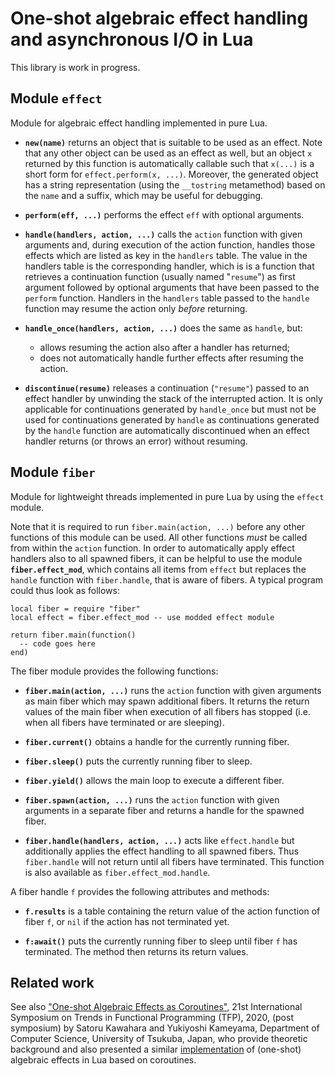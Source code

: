 # One-shot algebraic effect handling and asynchronous I/O in Lua

This library is work in progress.

## Module `effect`

Module for algebraic effect handling implemented in pure Lua.

  * **`new(name)`** returns an object that is suitable to be used as an effect.
    Note that any other object can be used as an effect as well, but an object
    `x` returned by this function is automatically callable such that `x(...)`
    is a short form for `effect.perform(x, ...)`. Moreover, the generated
    object has a string representation (using the `__tostring` metamethod)
    based on the `name` and a suffix, which may be useful for debugging.

  * **`perform(eff, ...)`** performs the effect `eff` with optional arguments.

  * **`handle(handlers, action, ...)`** calls the `action` function with given
    arguments and, during execution of the action function, handles those
    effects which are listed as key in the `handlers` table. The value in the
    handlers table is the corresponding handler, which is is a function that
    retrieves a continuation function (usually named "`resume`") as first
    argument followed by optional arguments that have been passed to the
    `perform` function. Handlers in the `handlers` table passed to the `handle`
    function may resume the action only *before* returning.

  * **`handle_once(handlers, action, ...)`** does the same as `handle`, but:

    * allows resuming the action also after a handler has returned;
    * does not automatically handle further effects after resuming the action.

  * **`discontinue(resume)`** releases a continuation (`"resume"`) passed to an
    effect handler by unwinding the stack of the interrupted action. It is
    only applicable for continuations generated by `handle_once` but must not
    be used for continuations generated by `handle` as continuations generated
    by the `handle` function are automatically discontinued when an effect
    handler returns (or throws an error) without resuming.

## Module `fiber`

Module for lightweight threads implemented in pure Lua by using the `effect`
module.

Note that it is required to run `fiber.main(action, ...)` before any other
functions of this module can be used. All other functions *must* be called from
within the `action` function.
In order to automatically apply effect handlers also to all spawned fibers, it
can be helpful to use the module **`fiber.effect_mod`**, which contains all
items from `effect` but replaces the `handle` function with `fiber.handle`,
that is aware of fibers.
A typical program could thus look as follows:

```
local fiber = require "fiber"
local effect = fiber.effect_mod -- use modded effect module

return fiber.main(function()
  -- code goes here
end)
```

The fiber module provides the following functions:

  * **`fiber.main(action, ...)`** runs the `action` function with given
    arguments as main fiber which may spawn additional fibers. It returns the
    return values of the main fiber when execution of all fibers has stopped
    (i.e. when all fibers have terminated or are sleeping).

  * **`fiber.current()`** obtains a handle for the currently running fiber.

  * **`fiber.sleep()`** puts the currently running fiber to sleep.

  * **`fiber.yield()`** allows the main loop to execute a different fiber.

  * **`fiber.spawn(action, ...)`** runs the `action` function with given
    arguments in a separate fiber and returns a handle for the spawned fiber.

  * **`fiber.handle(handlers, action, ...)`** acts like `effect.handle` but
    additionally applies the effect handling to all spawned fibers. Thus
    `fiber.handle` will not return until all fibers have terminated.
    This function is also available as `fiber.effect_mod.handle`.

A fiber handle `f` provides the following attributes and methods:

  * **`f.results`** is a table containing the return value of the action
    function of fiber `f`, or `nil` if the action has not terminated yet.

  * **`f:await()`** puts the currently running fiber to sleep until fiber `f`
    has terminated. The method then returns its return values.

## Related work

See also ["One-shot Algebraic Effects as Coroutines"](http://logic.cs.tsukuba.ac.jp/~sat/pdf/tfp2020-postsymposium.pdf), 21st International Symposium on Trends in Functional Programming (TFP), 2020, (post symposium) by Satoru Kawahara and Yukiyoshi Kameyama, Department of Computer Science, University of Tsukuba, Japan, who provide theoretic background and also presented a similar [implementation](https://github.com/Nymphium/eff.lua) of (one-shot) algebraic effects in Lua based on coroutines.
